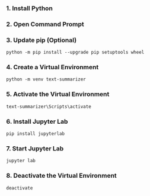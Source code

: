 ### 1. Install Python

### 2. Open Command Prompt

### 3. Update pip (Optional)

`python -m pip install --upgrade pip setuptools wheel`

### 4. Create a Virtual Environment

`python -m venv text-summarizer`

### 5. Activate the Virtual Environment

`text-summarizer\Scripts\activate`

### 6. Install Jupyter Lab

`pip install jupyterlab`

### 7. Start Jupyter Lab

`jupyter lab`

### 8. Deactivate the Virtual Environment

`deactivate`
